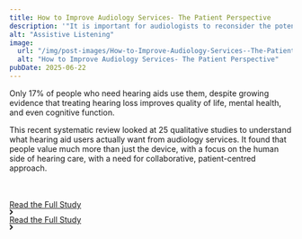 ```yaml
---
title: How to Improve Audiology Services- The Patient Perspective
description: '"It is important for audiologists to reconsider the potential barriers causing such low numbers of hearing aid uptake and use. Numerous factors have been ascribed as reasons for this underutilization, from access and affordability, continued difficulty understanding speech in a group or noisy situation even when wearing hearing aids, to the well-known factor of stigma associated with hearing aids. Merely owning hearing aids does not necessarily result in their use."'
alt: "Assistive Listening"
image:
  url: "/img/post-images/How-to-Improve-Audiology-Services--The-Patient-Perspective.jpg"
  alt: "How to Improve Audiology Services- The Patient Perspective"
pubDate: 2025-06-22
---
```


Only 17% of people who need hearing aids use them, despite growing evidence that treating hearing loss improves quality of life, mental health, and even cognitive function.

This recent systematic review looked at 25 qualitative studies to understand what hearing aid users actually want from audiology services. It found that people value much more than just the device, with a focus on the human side of hearing care, with a need for collaborative, patient-centred approach.

   <div class="home-b-button-wrap" style="margin-top:3rem;">
          <a href="https://journals.lww.com/thehearingjournal/fulltext/2022/08000/how_to_improve_audiology_services__the_patient.5.aspx/" class="cta-main accent w-inline-block">
            <div class="button-animation-hide">
              <div class="button-animation-wrap">
                <div class="button-content-tile">
                  <div>Read the Full Study</div>
                  <div class="button-arrow w-embed">
                    <svg
                      width="7"
                      height="10"
                      viewBox="0 0 7 10"
                      fill="none"
                      xmlns="http://www.w3.org/2000/svg"
                    >
                      <path
                        d="M1 9L5 5L1 1"
                        stroke="currentColor"
                        stroke-width="2"></path>
                    </svg>
                  </div>
                </div>
                <div class="button-content-tile">
                  <div>Read the Full Study</div>
                  <div class="button-arrow w-embed">
                    <svg
                      width="7"
                      height="10"
                      viewBox="0 0 7 10"
                      fill="none"
                      xmlns="http://www.w3.org/2000/svg"
                    >
                      <path
                        d="M1 9L5 5L1 1"
                        stroke="currentColor"
                        stroke-width="2"></path>
                    </svg>
                  </div>
                </div>
              </div>
            </div>
          </a>
        </div>
